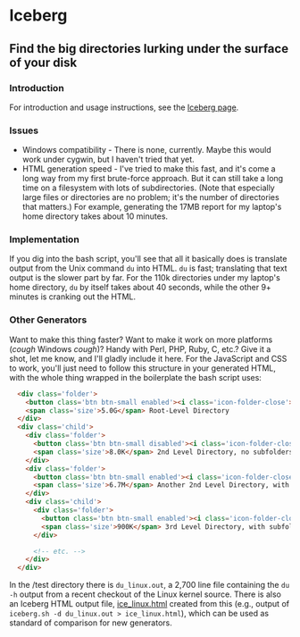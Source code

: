 # Iceberg
## Find the big directories lurking under the surface of your disk

### Introduction

For introduction and usage instructions, see the [Iceberg page](http://cgrayson.github.io/iceberg/).

### Issues

* Windows compatibility - There is none, currently. Maybe this would work under cygwin, but I
haven't tried that yet.
* HTML generation speed - I've tried to make this fast, and it's come a long way from my first
brute-force approach. But it can still take a long time on a filesystem with lots of subdirectories.
(Note that especially large files or directories are no problem; it's the number of directories
that matters.) For example, generating the 17MB report for my laptop's home directory takes
about 10 minutes.

### Implementation

If you dig into the bash script, you'll see that all it basically does is translate output from the
Unix command `du` into HTML. `du` is fast; translating that text output is the slower part by far.
For the 110k directories under my laptop's home directory, `du` by itself takes about 40 seconds, while
the other 9+ minutes is cranking out the HTML.

### Other Generators

Want to make this thing faster? Want to make it work on more platforms (*cough* Windows *cough*)?
Handy with Perl, PHP, Ruby, C, etc.? Give it a shot, let me know, and I'll gladly include it here. For
the JavaScript and CSS to work, you'll just need to follow this structure in your generated HTML, with
the whole thing wrapped in the boilerplate the bash script uses:

```html
  <div class='folder'>
    <button class='btn btn-small enabled'><i class='icon-folder-close'></i></button>
    <span class='size'>5.0G</span> Root-Level Directory
  </div>
  <div class='child'>
    <div class='folder'>
      <button class='btn btn-small disabled'><i class='icon-folder-close'></i></button>
      <span class='size'>8.0K</span> 2nd Level Directory, no subfolders
    </div>
    <div class='folder'>
      <button class='btn btn-small enabled'><i class='icon-folder-close'></i></button>
      <span class='size'>6.7M</span> Another 2nd Level Directory, with subfolders
    </div>
    <div class='child'>
      <div class='folder'>
        <button class='btn btn-small enabled'><i class='icon-folder-close'></i></button>
        <span class='size'>900K</span> 3rd Level Directory, with subfolders
      </div>

      <!-- etc. -->
    </div>
  </div>
```

In the /test directory there is `du_linux.out`, a 2,700 line file containing the `du -h`
output from a recent checkout of the Linux kernel source. There is also an Iceberg HTML
output file, [ice_linux.html](http://cgrayson.github.io/iceberg/test/ice_linux.html)
created from this (e.g., output of `iceberg.sh -d du_linux.out > ice_linux.html`),
which can be used as standard of comparison for new generators.